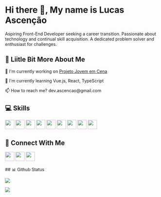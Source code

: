 # Hi there 👋, My name is Lucas Ascenção

Aspiring Front-End Developer seeking a career transition. Passionate about technology and continual skill acquisition. A dedicated problem solver and enthusiast for challenges.

## 💫 Liitle Bit More About Me
<p>🔭 I'm currently working on <a href="https://projetojovememcena.com.br/" target="_blank">Projeto Jovem em Cena</a></p>
<p>🌱 I'm currently learning Vue.js, React, TypeScript</p>
<p>📫 How to reach me? dev.ascencao@gmail.com</p>

## 💻 Skills
<p>
  <img src="https://img.shields.io/badge/html5-%23E34F26.svg?style=for-the-badge&logo=html5&logoColor=white" style="margin-bottom: 4px;" height="30px">
  <img src="https://img.shields.io/badge/css3-%231572B6.svg?style=for-the-badge&logo=css3&logoColor=white" style="margin-bottom: 4px;" height="30px">
  <img src="https://img.shields.io/badge/javascript-%23323330.svg?style=for-the-badge&logo=javascript&logoColor=%23F7DF1E" style="margin-bottom: 4px;" height="30px">
  <img src="https://img.shields.io/badge/typescript-%23007ACC.svg?style=for-the-badge&logo=typescript&logoColor=white" style="margin-bottom: 4px;" height="30px">
  <img src="https://img.shields.io/badge/SASS-hotpink.svg?style=for-the-badge&logo=SASS&logoColor=white" style="margin-bottom: 4px;" height="30px"> 

<img src="https://img.shields.io/badge/bootstrap-%23563D7C.svg?style=for-the-badge&logo=bootstrap&logoColor=white" style="margin-bottom: 4px;" height="30px">
<img src="https://img.shields.io/badge/react-%2320232a.svg?style=for-the-badge&logo=react&logoColor=%2361DAFB" style="margin-bottom: 4px;" height="30px">
<img src="https://img.shields.io/badge/vuejs-%2335495e.svg?style=for-the-badge&logo=vuedotjs&logoColor=%234FC08D" style="margin-bottom: 4px;" height="30px">
<img src="https://img.shields.io/badge/git-%23F05033.svg?style=for-the-badge&logo=git&logoColor=white" style="margin-bottom: 4px;" height="30px">
</p>

## 👥 Connect With Me
<p>
<a href="https://linkedin.com/in/https://www.linkedin.com/in/lucas-t-ascen%C3%A7%C3%A3o/"><img src="https://img.shields.io/badge/linkedin-%230077B5.svg?style=for-the-badge&logo=linkedin&logoColor=white" style="margin-bottom: 4px;" height="30px" target="_blank"></a>
<a href="https://twitter.com/@DEV_LucasT"><img src="https://img.shields.io/badge/Twitter-%231DA1F2.svg?style=for-the-badge&logo=Twitter&logoColor=white" style="margin-bottom: 4px;" height="30px" target="_blank"></a>
<a href="https://twitter.com/dev_lucasascencao"><img src="https://img.shields.io/badge/Discord-%237289DA.svg?style=for-the-badge&logo=discord&logoColor=white" style="margin-bottom: 4px;" height="30px" target="_blank"></a>
</p>
## 📊 Github Status

<p>
  <img src="https://github-readme-stats.vercel.app/api?username=Lucas-TA&show_icons=true">
</p>
  
<p>
  <img src="https://github-readme-streak-stats.herokuapp.com/?user=Lucas-TA">
</p>
